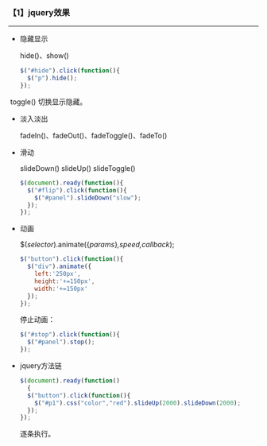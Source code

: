 ### 【1】jquery效果

--------

- 隐藏显示

  hide()、show()

  ```js
  $("#hide").click(function(){
    $("p").hide();
  });
  ```

​		toggle() 切换显示隐藏。

- 淡入淡出

  fadeIn()、fadeOut()、fadeToggle()、fadeTo()

- 滑动

  slideDown()  slideUp() slideToggle()

  ```js
  $(document).ready(function(){
    $("#flip").click(function(){
      $("#panel").slideDown("slow");
    });
  });
  ```

- 动画

  $(*selector*).animate({*params*}*,speed,callback*);

  ```js
  $("button").click(function(){
    $("div").animate({
      left:'250px',
      height:'+=150px',
      width:'+=150px'
    });
  });
  ```

  停止动画：

  ```js
  $("#stop").click(function(){
    $("#panel").stop();
  });
  ```

- jquery方法链

  ```js
  $(document).ready(function()
    {
    $("button").click(function(){
      $("#p1").css("color","red").slideUp(2000).slideDown(2000);
    });
  });
  ```

  逐条执行。